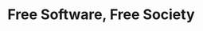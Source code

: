 ---
layout: books
title: Free Software, Free Society
categories: ['software']
author: ['']
excerpt: .
external_url: 
---